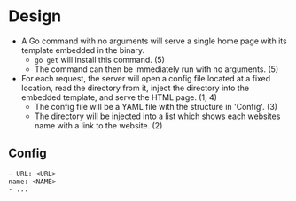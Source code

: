 # Design

* A Go command with no arguments will serve a single home page with its template
  embedded in the binary.
    - `go get` will install this command. (5)
    - The command can then be immediately run with no arguments. (5)
* For each request, the server will open a config file located at a fixed
  location, read the directory from it, inject the directory into the embedded
  template, and serve the HTML page. (1, 4)
    - The config file will be a YAML file with the structure in 'Config'. (3)
    - The directory will be injected into a list which shows each websites name
      with a link to the website. (2)

## Config

```
- URL: <URL>
name: <NAME>
- ...
```
